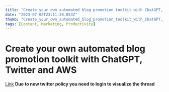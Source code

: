 ```yaml
---
title: "Create your own automated blog promotion toolkit with ChatGPT, Twitter and AWS"
date: "2023-07-08T23:11:38.853Z"
thumb: "Create_your_own_automated_blog_promotion_toolkit_with_ChatGPT,_Twitter_and_AWS.png"
tags: [Content, Marketing, Productivity]
---
```


# Create your own automated blog promotion toolkit with ChatGPT, Twitter and AWS

[Link](https://thesametech.com/automated-blog-promotion-with-chatgpt-twitter-and-aws/)
**Due to new twitter policy you need to login to visualize the thread**
